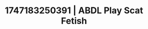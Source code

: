 ---
categories:
- Fantasy lover
- Twerking tease
- Dark fantasy erotica
- Erotic dreamscape
- Pierced & proud
image: /assets/images/1747183250391.webp
layout: post
seo:
  description: Featured content with high-quality ABDL Play, Scat Fetish. HD images
    available.
  keywords: ABDL Play, Scat Fetish
  og_image: /assets/images/1747183250391.webp
  schema_type: VisualArtwork
tags:
- '#1747183250391'
- Scat Fetish
- ABDL Play
title: 1747183250391 | ABDL Play Scat Fetish
---